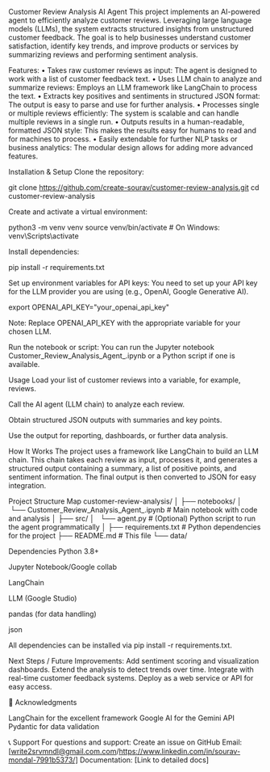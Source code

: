 Customer Review Analysis AI Agent
This project implements an AI-powered agent to efficiently analyze customer reviews. Leveraging large language models (LLMs), the system extracts structured insights from unstructured customer feedback. The goal is to help businesses understand customer satisfaction, identify key trends, and improve products or services by summarizing reviews and performing sentiment analysis.

Features:
•	Takes raw customer reviews as input: The agent is designed to work with a list of customer feedback text.
•	Uses LLM chain to analyze and summarize reviews: Employs an LLM framework like LangChain to process the text.
•	Extracts key positives and sentiments in structured JSON format: The output is easy to parse and use for further analysis.
•	Processes single or multiple reviews efficiently: The system is scalable and can handle multiple reviews in a single run.
•	Outputs results in a human-readable, formatted JSON style: This makes the results easy for humans to read and for machines to process.
•	Easily extendable for further NLP tasks or business analytics: The modular design allows for adding more advanced features.


Installation & Setup
Clone the repository:

git clone https://github.com/create-sourav/customer-review-analysis.git
cd customer-review-analysis



Create and activate a virtual environment:

python3 -m venv venv
source venv/bin/activate  # On Windows: venv\Scripts\activate


Install dependencies:

pip install -r requirements.txt


Set up environment variables for API keys:
You need to set up your API key for the LLM provider you are using (e.g., OpenAI, Google Generative AI).

export OPENAI_API_KEY="your_openai_api_key"


Note: Replace OPENAI_API_KEY with the appropriate variable for your chosen LLM.

Run the notebook or script:
You can run the Jupyter notebook Customer_Review_Analysis_Agent_.ipynb or a Python script if one is available.

Usage
Load your list of customer reviews into a variable, for example, reviews.

Call the AI agent (LLM chain) to analyze each review.

Obtain structured JSON outputs with summaries and key points.

Use the output for reporting, dashboards, or further data analysis.

How It Works
The project uses a framework like LangChain to build an LLM chain. This chain takes each review as input, processes it, and generates a structured output containing a summary, a list of positive points, and sentiment information. The final output is then converted to JSON for easy integration.

Project Structure Map
customer-review-analysis/
│
├── notebooks/
│   └── Customer_Review_Analysis_Agent_.ipynb  # Main notebook with code and analysis
│
├── src/
│   └── agent.py              # (Optional) Python script to run the agent programmatically
│
├── requirements.txt          # Python dependencies for the project
├── README.md                 # This file
└── data/
   

Dependencies
Python 3.8+

Jupyter Notebook/Google collab

LangChain

LLM (Google Studio)

pandas (for data handling)

json

All dependencies can be installed via pip install -r requirements.txt.

Next Steps / Future Improvements:
Add sentiment scoring and visualization dashboards.
Extend the analysis to detect trends over time.
Integrate with real-time customer feedback systems.
Deploy as a web service or API for easy access.


🙏 Acknowledgments

LangChain for the excellent framework
Google AI for the Gemini API
Pydantic for data validation

📞 Support
For questions and support:
Create an issue on GitHub
Email: [write2srvmndl@gmail.com.com/https://www.linkedin.com/in/sourav-mondal-7991b5373/]
Documentation: [Link to detailed docs]
